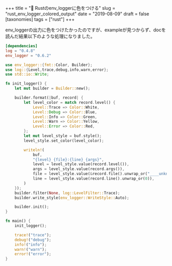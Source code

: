 +++
title = "🎨 Rustのenv_loggerに色をつける"
slug = "rust_env_logger_colored_output"
date = "2019-08-09"
draft = false
[taxonomies]
tags = ["rust"]
+++

env_loggerの出力に色をつけたかったのですが、exampleが見つからず、docを読んだ結果以下のような処理になりました。


```toml
[dependencies]
log = "0.4.8"
env_logger = "0.6.2"
```

```rust
use env_logger::{fmt::Color, Builder};
use log::{Level,trace,debug,info,warn,error};
use std::io::Write;

fn init_logger() {
    let mut builder = Builder::new();

    builder.format(|buf, record| {
        let level_color = match record.level() {
            Level::Trace => Color::White,
            Level::Debug => Color::Blue,
            Level::Info => Color::Green,
            Level::Warn => Color::Yellow,
            Level::Error => Color::Red,
        };
        let mut level_style = buf.style();
        level_style.set_color(level_color);

        writeln!(
            buf,
            "{level} {file}:{line} {args}",
            level = level_style.value(record.level()),
            args = level_style.value(record.args()),
            file = level_style.value(&record.file().unwrap_or("____unknown")[4..]), // src/file.rs -> file.rs
            line = level_style.value(record.line().unwrap_or(0)),
        )
    });
    builder.filter(None, log::LevelFilter::Trace);
    builder.write_style(env_logger::WriteStyle::Auto);

    builder.init();
}

fn main() {
    init_logger();

    trace!("trace");
    debug!("debug");
    info!("info");
    warn!("warn");
    error!("error");
}
```